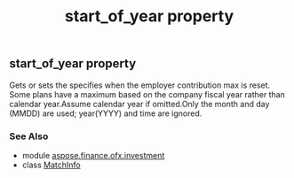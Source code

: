 ﻿---
title: start_of_year property
second_title: Aspose.Finance for Python via .NET API References
description: 
type: docs
weight: 80
url: /python-net/aspose.finance.ofx.investment/matchinfo/start_of_year/
is_root: false
---

## start_of_year property


Gets or sets the specifies when the employer contribution max is reset. Some
plans have a maximum based on the company fiscal year rather
than calendar year.Assume calendar year if omitted.Only the
month and day (MMDD) are used; year(YYYY) and time are ignored.

### See Also
* module [aspose.finance.ofx.investment](../../)
* class [MatchInfo](/finance/python-net/aspose.finance.ofx.investment/matchinfo)
